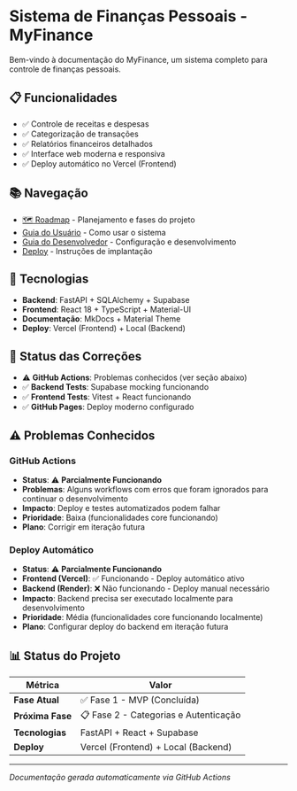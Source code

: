 # Sistema de Finanças Pessoais - MyFinance

Bem-vindo à documentação do MyFinance, um sistema completo para controle de finanças pessoais.

## 📋 Funcionalidades

- ✅ Controle de receitas e despesas
- ✅ Categorização de transações
- ✅ Relatórios financeiros detalhados
- ✅ Interface web moderna e responsiva
- ✅ Deploy automático no Vercel (Frontend)

## 📚 Navegação

- [🗺️ Roadmap](roadmap.md) - Planejamento e fases do projeto
- [Guia do Usuário](user/index.md) - Como usar o sistema
- [Guia do Desenvolvedor](dev/index.md) - Configuração e desenvolvimento
- [Deploy](deploy.md) - Instruções de implantação

## 🚀 Tecnologias

- **Backend**: FastAPI + SQLAlchemy + Supabase
- **Frontend**: React 18 + TypeScript + Material-UI
- **Documentação**: MkDocs + Material Theme
- **Deploy**: Vercel (Frontend) + Local (Backend)

## 🔧 Status das Correções

- ⚠️ **GitHub Actions**: Problemas conhecidos (ver seção abaixo)
- ✅ **Backend Tests**: Supabase mocking funcionando
- ✅ **Frontend Tests**: Vitest + React funcionando
- ✅ **GitHub Pages**: Deploy moderno configurado

## ⚠️ Problemas Conhecidos

### GitHub Actions
- **Status**: ⚠️ **Parcialmente Funcionando**
- **Problemas**: Alguns workflows com erros que foram ignorados para continuar o desenvolvimento
- **Impacto**: Deploy e testes automatizados podem falhar
- **Prioridade**: Baixa (funcionalidades core funcionando)
- **Plano**: Corrigir em iteração futura

### Deploy Automático
- **Status**: ⚠️ **Parcialmente Funcionando**
- **Frontend (Vercel)**: ✅ Funcionando - Deploy automático ativo
- **Backend (Render)**: ❌ Não funcionando - Deploy manual necessário
- **Impacto**: Backend precisa ser executado localmente para desenvolvimento
- **Prioridade**: Média (funcionalidades core funcionando localmente)
- **Plano**: Configurar deploy do backend em iteração futura

## 📊 Status do Projeto

| Métrica | Valor |
|---------|-------|
| **Fase Atual** | ✅ Fase 1 - MVP (Concluída) |
| **Próxima Fase** | 📋 Fase 2 - Categorias e Autenticação |
| **Tecnologias** | FastAPI + React + Supabase |
| **Deploy** | Vercel (Frontend) + Local (Backend) |

---

*Documentação gerada automaticamente via GitHub Actions*

<!-- Trigger para roadmap update - 2025-01-27 22:00 UTC -->
